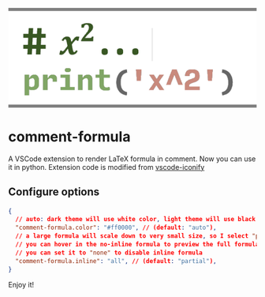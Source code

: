 ![](res/logo.png)
# comment-formula

A VSCode extension to render LaTeX formula in comment. Now you can use it in python.
Extension code is modified from [vscode-iconify](https://github.com/antfu/vscode-iconify)

## Configure options

```json
{
  // auto: dark theme will use white color, light theme will use black color
  "comment-formula.color": "#ff0000", // (default: "auto"),
  // a large formula will scale down to very small size, so I select "partial" as default
  // you can hover in the no-inline formula to preview the full formula
  // you can set it to "none" to disable inline formula
  "comment-formula.inline": "all", // (default: "partial"),
}
```

Enjoy it!